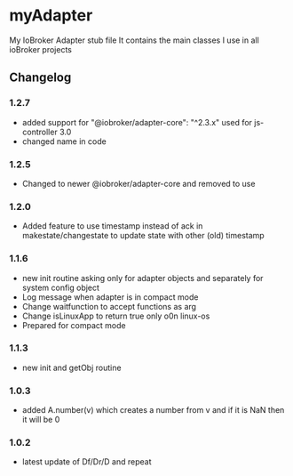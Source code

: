 # myAdapter

My IoBroker Adapter stub file
It contains the main classes I use in all ioBroker projects

## Changelog

### 1.2.7

* added support for  "@iobroker/adapter-core": "^2.3.x" used for js-controller 3.0
* changed name in code

### 1.2.5

* Changed to newer @iobroker/adapter-core and removed to use 

### 1.2.0

* Added feature to use timestamp instead of ack in makestate/changestate to update state with other (old) timestamp

### 1.1.6

* new init routine asking only for adapter objects and separately for system config object
* Log message when adapter is in compact mode
* Change waitfunction to accept functions as arg
* Change isLinuxApp to return true only o0n linux-os
* Prepared for compact mode

### 1.1.3

* new init and getObj routine

### 1.0.3

* added A.number(v) which creates a number from v and if it is NaN then it will be 0

### 1.0.2

* latest update of Df/Dr/D and repeat
